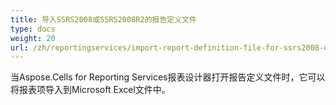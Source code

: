 ```yaml
---
title: 导入SSRS2008或SSRS2008R2的报告定义文件
type: docs
weight: 20
url: /zh/reportingservices/import-report-definition-file-for-ssrs2008-or-ssrs2008r2/
---
```


当Aspose.Cells for Reporting Services报表设计器打开报告定义文件时，它可以将报表项导入到Microsoft Excel文件中。
